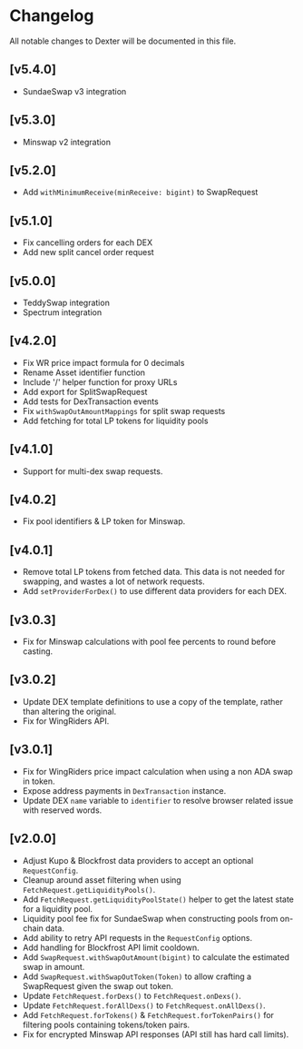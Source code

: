 # Changelog

All notable changes to Dexter will be documented in this file.

## [v5.4.0]
- SundaeSwap v3 integration

## [v5.3.0]
- Minswap v2 integration

## [v5.2.0]
- Add `withMinimumReceive(minReceive: bigint)` to SwapRequest

## [v5.1.0]
- Fix cancelling orders for each DEX
- Add new split cancel order request

## [v5.0.0]
- TeddySwap integration
- Spectrum integration

## [v4.2.0]
- Fix WR price impact formula for 0 decimals
- Rename Asset identifier function
- Include '/' helper function for proxy URLs
- Add export for SplitSwapRequest
- Add tests for DexTransaction events
- Fix `withSwapOutAmountMappings` for split swap requests
- Add fetching for total LP tokens for liquidity pools

## [v4.1.0]
- Support for multi-dex swap requests.

## [v4.0.2]
- Fix pool identifiers & LP token for Minswap.

## [v4.0.1]
- Remove total LP tokens from fetched data. This data is not needed for swapping, and wastes a lot of network requests.
- Add `setProviderForDex()` to use different data providers for each DEX.

## [v3.0.3]
- Fix for Minswap calculations with pool fee percents to round before casting.

## [v3.0.2]
- Update DEX template definitions to use a copy of the template, rather than altering the original.
- Fix for WingRiders API.

## [v3.0.1]

- Fix for WingRiders price impact calculation when using a non ADA swap in token.
- Expose address payments in `DexTransaction` instance.
- Update DEX `name` variable to `identifier` to resolve browser related issue with reserved words.

## [v2.0.0]

- Adjust Kupo & Blockfrost data providers to accept an optional `RequestConfig`.
- Cleanup around asset filtering when using `FetchRequest.getLiquidityPools()`.
- Add `FetchRequest.getLiquidityPoolState()` helper to get the latest state for a liquidity pool.
- Liquidity pool fee fix for SundaeSwap when constructing pools from on-chain data. 
- Add ability to retry API requests in the `RequestConfig` options. 
- Add handling for Blockfrost API limit cooldown. 
- Add `SwapRequest.withSwapOutAmount(bigint)` to calculate the estimated swap in amount.
- Add `SwapRequest.withSwapOutToken(Token)` to allow crafting a SwapRequest given the swap out token.
- Update `FetchRequest.forDexs()` to `FetchRequest.onDexs()`.
- Update `FetchRequest.forAllDexs()` to `FetchRequest.onAllDexs()`.
- Add `FetchRequest.forTokens()` & `FetchRequest.forTokenPairs()` for filtering pools containing tokens/token pairs.
- Fix for encrypted Minswap API responses (API still has hard call limits). 
